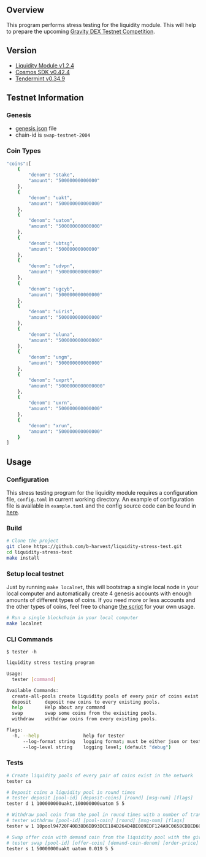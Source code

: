 ## Overview

This program performs stress testing for the liquidity module. This will help to prepare the upcoming [Gravity DEX Testnet Competition](https://gravitydex.io/).
## Version

- [Liquidity Module v1.2.4](https://github.com/tendermint/liquidity/tree/v1.2.4) 
- [Cosmos SDK v0.42.4](https://github.com/cosmos/cosmos-sdk/tree/v0.42.4)
- [Tendermint v0.34.9](https://github.com/tendermint/tendermint/tree/v0.34.9)

## Testnet Information
### Genesis 

- [genesis.json](https://github.com/nodebreaker0-0/gentx/blob/main/genesis.json) file 
- chain-id is `swap-testnet-2004` 

### Coin Types

```bash
"coins":[
    {
        "denom": "stake",
        "amount": "50000000000000"
    },
    {
        "denom": "uakt",
        "amount": "500000000000000"
    },
    {
        "denom": "uatom",
        "amount": "500000000000000"
    },
    {
        "denom": "ubtsg",
        "amount": "50000000000000"
    },
    {
        "denom": "udvpn",
        "amount": "500000000000000"
    },
    {
        "denom": "ugcyb",
        "amount": "500000000000000"
    },
    {
        "denom": "uiris",
        "amount": "500000000000000"
    },
    {
        "denom": "uluna",
        "amount": "500000000000000"
    },
    {
        "denom": "ungm",
        "amount": "500000000000000"
    },
    {
        "denom": "uxprt",
        "amount": "5000000000000000"
    },
    {
        "denom": "uxrn",
        "amount": "500000000000000"
    },
    {
        "denom": "xrun",
        "amount": "500000000000000"
    }
]
```

## Usage

### Configuration

This stress testing program for the liquidity module requires a configuration file, `config.toml` in current working directory. An example of configuration file is available in `example.toml` and the config source code can be found in [here](./config.config.go).

### Build

```bash
# Clone the project
git clone https://github.com/b-harvest/liquidity-stress-test.git
cd liquidity-stress-test
make install
```

### Setup local testnet

Just by running `make localnet`, this will bootstrap a single local node in your local computer and 
automatically create 4 genesis accounts with enough amounts of different types of coins. If you need more or less accounts and the other types of coins, feel free to change [the script](https://github.com/b-harvest/liquidity-stress-test/blob/main/scripts/localnet.sh#L9-L13) for your own usage.

```bash
# Run a single blockchain in your local computer 
make localnet
```

### CLI Commands

`$ tester -h`
```bash
liquidity stress testing program

Usage:
  tester [command]

Available Commands:
  create-all-pools create liquidity pools of every pair of coins exist in the network.
  deposit     deposit new coins to every existing pools.
  help        Help about any command
  swap        swap some coins from the exisiting pools.
  withdraw    withdraw coins from every existing pools.

Flags:
  -h, --help                help for tester
      --log-format string   logging format; must be either json or text; (default "text")
      --log-level string    logging level; (default "debug")
```

### Tests

```bash
# Create liquidity pools of every pair of coins exist in the network
tester ca

# Deposit coins a liquidity pool in round times
# tester deposit [pool-id] [deposit-coins] [round] [msg-num] [flags]
tester d 1 100000000uakt,100000000uatom 5 5

# Withdraw pool coin from the pool in round times with a number of transaction message
# tester withdraw [pool-id] [pool-coin] [round] [msg-num] [flags]
tester w 1 10pool94720F40B38D6DD93DCE184D264D4BE089EDF124A9C0658CDBED6CA18CF27752 5 5

# Swap offer coin with demand coin from the liquidity pool with the given order price in round times with a number of transaction messages
# tester swap [pool-id] [offer-coin] [demand-coin-denom] [order-price] [round] [msg-num]
tester s 1 50000000uakt uatom 0.019 5 5
```